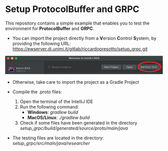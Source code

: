 # Setup ProtocolBuffer and GRPC
This repository contains a simple example that enables you to test the environment for **ProtocolBuffer** and **GRPC**.

* You can import the project directly from a **V**ersion **C**ontrol **S**ystem, by providing the following URL: 
https://ewserver.di.unimi.it/gitlab/riccardopresotto/setup_grpc.git

<img src = './assets/img_1.png'>

* Otherwise, take care to import the project as a Gradle Project

* Compile the .proto files: 
	1.  Open the terminal of the IntelliJ IDE
	2. Run the following command:
		* **Windows**: *gradlew build*
		* **MacOS/Linux**: *./gradlew build*
	3. Check if some files have been generated in the directory *setup_grpc/build/generated/source/proto/main/java*

* The testing files are located in the directory: *setup_grpc/src/main/java/researcher*


